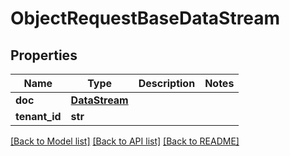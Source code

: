 # ObjectRequestBaseDataStream

## Properties
Name | Type | Description | Notes
------------ | ------------- | ------------- | -------------
**doc** | [**DataStream**](DataStream.md) |  | 
**tenant_id** | **str** |  | 

[[Back to Model list]](../README.md#documentation-for-models) [[Back to API list]](../README.md#documentation-for-api-endpoints) [[Back to README]](../README.md)

